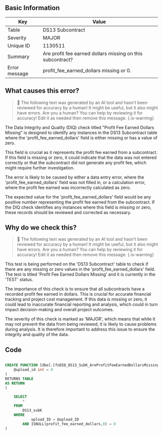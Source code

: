 ## Basic Information
| Key         | Value          |
|-------------|----------------|
| Table       | DS13 Subcontract |
| Severity    | MAJOR |
| Unique ID   | 1130511   |
| Summary     | Are profit fee earned dollars missing on this subcontract? |
| Error message | profit_fee_earned_dollars missing or 0. |

## What causes this error?

> :robot: The following text was generated by an AI tool and hasn't been reviewed for accuracy by a human! It might be useful, but it also might have errors. Are you a human? You can help by reviewing it for accuracy! Edit it as needed then remove this message.
{.is-warning}

The Data Integrity and Quality (DIQ) check titled "Profit Fee Earned Dollars Missing" is designed to identify any instances in the DS13 Subcontract table where the 'profit_fee_earned_dollars' field is either missing or has a value of zero. 

This field is crucial as it represents the profit fee earned from a subcontract. If this field is missing or zero, it could indicate that the data was not entered correctly or that the subcontract did not generate any profit fee, which might require further investigation.

The error is likely to be caused by either a data entry error, where the 'profit_fee_earned_dollars' field was not filled in, or a calculation error, where the profit fee earned was incorrectly calculated as zero. 

The expected value for the 'profit_fee_earned_dollars' field would be any positive number representing the profit fee earned from the subcontract. If the DIQ check identifies any instances where this field is missing or zero, these records should be reviewed and corrected as necessary.
## Why do we check this?

> :robot: The following text was generated by an AI tool and hasn't been reviewed for accuracy by a human! It might be useful, but it also might have errors. Are you a human? You can help by reviewing it for accuracy! Edit it as needed then remove this message.
{.is-warning}

This test is being performed on the 'DS13 Subcontract' table to check if there are any missing or zero values in the 'profit_fee_earned_dollars' field. The test is titled 'Profit Fee Earned Dollars Missing' and it is currently in the 'TEST' status. 

The importance of this check is to ensure that all subcontracts have a recorded profit fee earned in dollars. This is crucial for accurate financial tracking and project cost management. If this data is missing or zero, it could lead to inaccurate financial reporting and analysis, which could in turn impact decision-making and overall project outcomes.

The severity of this check is marked as 'MAJOR', which means that while it may not prevent the data from being reviewed, it is likely to cause problems during analysis. It is therefore important to address this issue to ensure the integrity and quality of the data.
## Code

```sql

CREATE FUNCTION [dbo].[fnDIQ_DS13_SubK_AreProfitFeeEarnedDollarsMissing] (
	@upload_id int = 0
)
RETURNS TABLE
AS RETURN
(
	
	SELECT
		*
	FROM 
		DS13_subK
	WHERE 
			upload_ID = @upload_ID 
		AND ISNULL(profit_fee_earned_dollars,0) = 0
)
```
